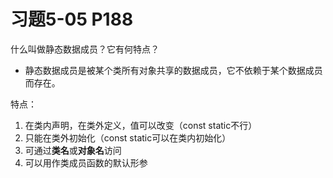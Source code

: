 # 习题5-05 P188
什么叫做静态数据成员？它有何特点？

- 静态数据成员是被某个类所有对象共享的数据成员，它不依赖于某个数据成员而存在。

特点：
1. 在类内声明，在类外定义，值可以改变（const static不行）
2. 只能在类外初始化（const static可以在类内初始化）
3. 可通过**类名**或**对象名**访问
4. 可以用作类成员函数的默认形参
